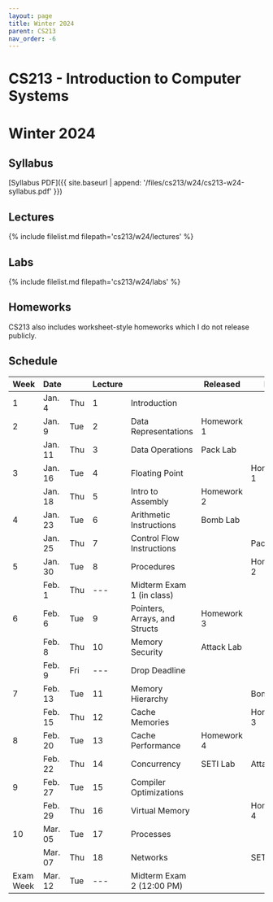 ```yaml
---
layout: page
title: Winter 2024
parent: CS213
nav_order: -6
---
```


# CS213 - Introduction to Computer Systems
# Winter 2024

## Syllabus

[Syllabus PDF]({{ site.baseurl | append: '/files/cs213/w24/cs213-w24-syllabus.pdf' }})

## Lectures

{% include filelist.md filepath='cs213/w24/lectures' %}

## Labs

{% include filelist.md filepath='cs213/w24/labs' %}

## Homeworks

CS213 also includes worksheet-style homeworks which I do not release publicly.

## Schedule

| Week      | Date    |     | Lecture |                               | Released   | Due        |
| --------- | ------- | --- | ------- | ----------------------------- | ---------- | ---------- |
| 1         | Jan. 4  | Thu | 1       | Introduction                  |            |            |
| 2         | Jan. 9  | Tue | 2       | Data Representations          | Homework 1 |            |
|           | Jan. 11 | Thu | 3       | Data Operations               | Pack Lab   |            |
| 3         | Jan. 16 | Tue | 4       | Floating Point                |            | Homework 1 |
|           | Jan. 18 | Thu | 5       | Intro to Assembly             | Homework 2 |            |
| 4         | Jan. 23 | Tue | 6       | Arithmetic Instructions       | Bomb Lab   |            |
|           | Jan. 25 | Thu | 7       | Control Flow Instructions     |            | Pack Lab   |
| 5         | Jan. 30 | Tue | 8       | Procedures                    |            | Homework 2 |
|           | Feb. 1  | Thu | \---    | Midterm Exam 1 (in class)     |            |            |
| 6         | Feb. 6  | Tue | 9       | Pointers, Arrays, and Structs | Homework 3 |            |
|           | Feb. 8  | Thu | 10      | Memory Security               | Attack Lab |            |
|           | Feb. 9  | Fri | \---    | Drop Deadline                 |            |            |
| 7         | Feb. 13 | Tue | 11      | Memory Hierarchy              |            | Bomb Lab   |
|           | Feb. 15 | Thu | 12      | Cache Memories                |            | Homework 3 |
| 8         | Feb. 20 | Tue | 13      | Cache Performance             | Homework 4 |            |
|           | Feb. 22 | Thu | 14      | Concurrency                   | SETI Lab   | Attack Lab |
| 9         | Feb. 27 | Tue | 15      | Compiler Optimizations        |            |            |
|           | Feb. 29 | Thu | 16      | Virtual Memory                |            | Homework 4 |
| 10        | Mar. 05 | Tue | 17      | Processes                     |            |            |
|           | Mar. 07 | Thu | 18      | Networks                      |            | SETI Lab   |
| Exam Week | Mar. 12 | Tue | \---    | Midterm Exam 2 (12:00 PM)     |            |


